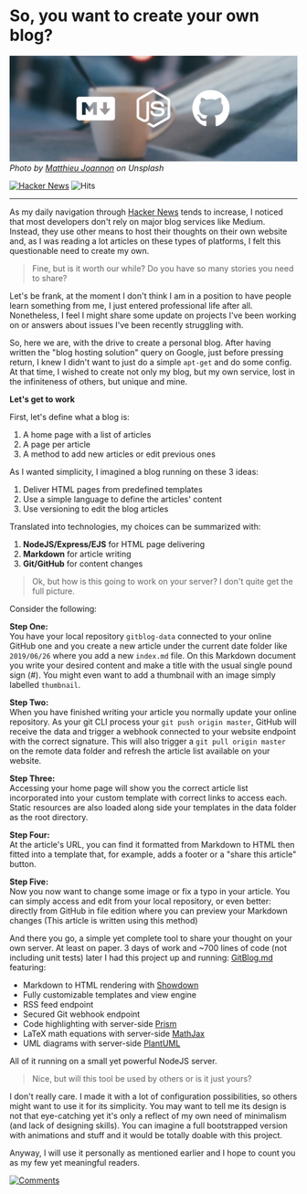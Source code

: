 # So, you want to create your own blog?

![thumbnail](./thumbnail.jpg)
*Photo by [Matthieu Joannon](https://unsplash.com/@matt_j) on Unsplash*

[![Hacker News](https://img.shields.io/badge/dynamic/json.svg?color=green&style=for-the-badge&label=Hacker%20News&query=score&suffix=%20points&url=https%3A%2F%2Fhacker-news.firebaseio.com%2Fv0%2Fitem%2F20285234.json)](https://news.ycombinator.com/item?id=20285234)
![Hits](https://hitcounter.pythonanywhere.com/count/tag.svg?url=https%3A%2F%2Fblog.klemek.fr%2F2019%2F06%2F26%2F)

***

As my daily navigation through [Hacker News](https://news.ycombinator.com) tends to increase,  I noticed that most developers don't rely on major blog services like Medium. Instead, they use other means to host their thoughts on their own website  and, as I was reading a lot articles on these types of platforms, I felt this questionable need to create my own.

> Fine, but is it worth our while? Do you have so many stories you need to share?

Let's be frank, at the moment I don't think I am in a position to have people learn something from me, I just entered professional life after all. Nonetheless, I feel I might share some update on projects I've been working on or answers about issues I've been recently struggling with.

So, here we are, with the drive to create a personal blog. After having written the "blog hosting solution" query on Google, just before pressing return, I knew I didn't want to just do a simple `apt-get` and do some config. At that time, I wished to create not only my blog, but my own service, lost in the infiniteness of others, but unique and mine.

**Let's get to work**

First, let's define what a blog is:
1. A home page with a list of articles
2. A page per article
3. A method to add new articles or edit previous ones

As I wanted simplicity, I imagined a blog running on these 3 ideas:
1. Deliver HTML pages from predefined templates
2. Use a simple language to define the articles' content
3. Use versioning to edit the blog articles

Translated into technologies, my choices can be summarized with:
1. **NodeJS/Express/EJS** for HTML page delivering
2. **Markdown** for article writing
3. **Git/GitHub** for content changes

> Ok, but how is this going to work on your server? I don't quite get the full picture.

Consider the following:

**Step One:**  
You have your local repository `gitblog-data` connected to your online GitHub one and you create a new article under the current date folder like `2019/06/26` where you add a new `index.md` file. On this Markdown document you write your desired content and make a title with the usual single pound sign (#). You might even want to add a thumbnail with an image simply labelled `thumbnail`.

**Step Two:**  
When you have finished writing your article you normally update your online repository. As your git CLI process your `git push origin master`, GitHub will receive the data and trigger a webhook connected to your website endpoint with the correct signature. This will also trigger a `git pull origin master` on the remote data folder and refresh the article list available on your website.

**Step Three:**  
Accessing your home page will show you the correct article list incorporated into your custom template with correct links to access each. Static resources are also loaded along side your templates in the data folder as the root directory.

**Step Four:**  
At the article's URL, you can find it formatted from Markdown to HTML then fitted into a template that, for example, adds a footer or a "share this article" button.

**Step Five:**  
Now you now want to change some image or fix a typo in your article. You can simply access and edit from your local repository, or even better: directly from GitHub in file edition where you can preview your Markdown changes (This article is written using this method)

And there you go, a simple yet complete tool to share your thought on your own server. At least on paper. 3 days of work and ~700 lines of code (not including unit tests) later I had this project up and running: [GitBlog.md](https://github.com/Klemek/GitBlog.md/) featuring:

* Markdown to HTML rendering with [Showdown](http://showdownjs.com/)
* Fully customizable templates and view engine
* RSS feed endpoint
* Secured Git webhook endpoint
* Code highlighting with server-side [Prism](https://prismjs.com/)
* LaTeX math equations with server-side [MathJax](https://www.mathjax.org/)
* UML diagrams with server-side [PlantUML](plantuml.com/)

All of it running on a small yet powerful NodeJS server.

> Nice, but will this tool be used by others or is it just yours?

I don't really care. I made it with a lot of configuration possibilities, so others might want to use it for its simplicity. You may want to tell me its design is not that eye-catching yet it's only a reflect of my own need of minimalism (and lack of designing skills). You can imagine a full bootstrapped version with animations and stuff and it would be totally doable with this project.

Anyway, I will use it personally as mentioned earlier and I hope to count you as my few yet meaningful readers.

[![Comments](https://img.shields.io/badge/dynamic/json.svg?color=orange&style=for-the-badge&label=Comments&query=descendants&url=https%3A%2F%2Fhacker-news.firebaseio.com%2Fv0%2Fitem%2F20285234.json)](https://news.ycombinator.com/item?id=20285234)
